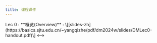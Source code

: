 ```yaml
---
title: 课程课件
---
```

<!-->
Lec 0
: **概览(Overview)**
  :  \[[slides-zh](https://basics.sjtu.edu.cn/~yangqizhe/pdf/dm2024w/slides/DMLec0-handout.pdf)\]

<-->




